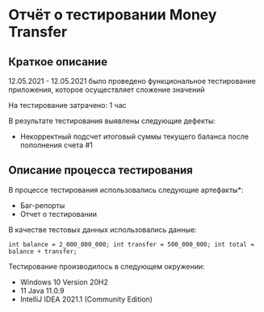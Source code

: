# Отчёт о тестировании Money Transfer

## Краткое описание

12.05.2021 - 12.05.2021 было проведено функциональное тестирование приложения, которое осуществляет cложение значений

На тестирование затрачено: 1 час

В результате тестирования выявлены следующие дефекты:
* Некорректный подсчет итоговый суммы текущего баланса после пополнения счета #1

## Описание процесса тестирования

В процессе тестирования использовались следующие артефакты*:
* Баг-репорты
* Отчет о тестировании


В качестве тестовых данных использовались данные:

`int balance = 2_000_000_000;
int transfer = 500_000_000;
int total = balance + transfer;`


Тестирование производилось в следующем окружении:
* Windows 10 Version 20H2
* 11 Java 11.0.9
* IntelliJ IDEA 2021.1 (Community Edition)
